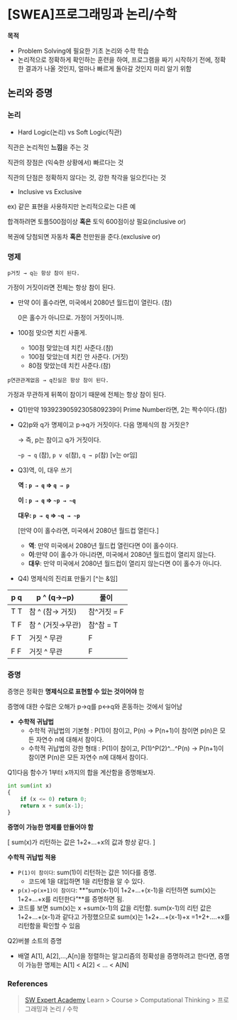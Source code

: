 # [SWEA]프로그래밍과 논리/수학

**목적**

- Problem Solving에 필요한 기초 논리와 수학 학습
- 논리적으로 정확하게 확인하는 훈련을 하여, 프로그램을 짜기 시작하기 전에, 정확한 결과가 나올 것인지, 얼마나 빠르게 돌아갈 것인지 미리 알기 위함

## 논리와 증명

### **논리**

- Hard Logic(논리) vs Soft Logic(직관)

직관은 논리적인 **느낌**을 주는 것

직관의 장점은 (익숙한 상황에서) 빠르다는 것

직관의 단점은 정확하지 않다는 것, 강한 착각을 일으킨다는 것

- Inclusive vs Exclusive

ex) 같은 표현을 사용하지만 논리적으로는 다른 예

합격하려면 토플500점이상 **혹은** 토익 600점이상 필요(inclusive or)

복권에 당첨되면 자동차 **혹은** 천만원을 준다.(exclusive or)

### **명제**

`p거짓 → q는 항상 참이 된다.`

가정이 거짓이라면 전체는 항상 참이 된다.

- 만약 0이 홀수라면, 미국에서 2080년 월드컵이 열린다. (참)
  
    0은 홀수가 아니므로. 가정이 거짓이니까.
    
- 100점 맞으면 치킨 사줄게.
    - 100점 맞았는데 치킨 사준다.(참)
    - 100점 맞았는데 치킨 안 사준다. (거짓)
    - 80점 맞았는데 치킨 사준다.(참)

`p연관관계없음 → q진실은 항상 참이 된다.`

가정과 무관하게 뒤쪽이 참이기 때문에 전체는 항상 참이 된다.

- Q1)만약 19392390592305809239이 Prime Number라면, 2는 짝수이다.(참)
- Q2)p와 q가 명제이고 p→q가 거짓이다. 다음 명제식의 참 거짓은?
  
    → 즉, p는 참이고 q가 거짓이다.
    
    `~p → q` (참), `p v q`(참),  `q → p`(참) [v는 or임]
    
- Q3)역, 이, 대우 쓰기
  
    **역 : `p → q` ⇒ `q → p`**
    
    **이 : `p → q` ⇒ `~p → ~q`**
    
    **대우: `p → q` ⇒ `~q → ~p`**
    
    [만약 0이 홀수라면, 미국에서 2080년 월드컵 열린다.]
    
    - **역**: 만약 미국에서 2080년 월드컵 열린다면 0이 홀수이다.
    - **이**:만약 0이 홀수가 아니라면, 미국에서 2080년 월드컵이 열리지 않는다.
    - **대우**: 만약 미국에서 2080년 월드컵이 열리지 않는다면 0이 홀수가 아니다.
- Q4) 명제식의 진리표 만들기 [^는 &임]

| p q | p ^ (q→~p) | 풀이 |
| --- | --- | --- |
| T T | 참 ^ (참→ 거짓) | 참^거짓 = F |
| T F | 참 ^ (거짓→무관) | 참^참 = T |
| F T | 거짓 ^ 무관 | F |
| F F | 거짓 ^ 무관 | F |

### **증명**

증명은 정확한 **명제식으로 표현할 수 있는 것이어야** 함

증명에 대한 수많은 오해가 p→q를 p↔q와 혼동하는 것에서 일어남

- **수학적 귀납법**
    - 수학적 귀납법의 기본형 : P(1)이 참이고, P(n) → P(n+1)이 참이면 p(n)은 모든 자연수 n에 대해서 참이다.
    - 수학적 귀납법의 강한 형태 : P(1)이 참이고, P(1)^P(2)^…^P(n) → P(n+1)이 참이면 P(n)은 모든 자연수 n에 대해서 참이다.

Q1)다음 함수가 1부터 x까지의 합을 계산함을 증명해보자.

```python
int sum(int x)
{
	if (x <= 0) return 0;
	return x + sum(x-1);
}
```

**증명이 가능한 명제를 만들어야 함**

[ sum(x)가 리턴하는 값은 1+2+…+x의 값과 항상 같다. ]

**수학적 귀납법 적용**

- `P(1)이 참이다`: sum(1)이 리턴하는 값은 1이다를 증명.
    - 코드에 1을 대입하면 1을 리턴함을 알 수 있다.
- `p(x)→p(x+1)이 참이다`: **“sum(x-1)이 1+2+…+(x-1)을 리턴하면 sum(x)는 1+2+…+x를 리턴한다”**를 증명하면 됨.
- 코드를 보면 sum(x)는 x +sum(x-1)의 값을 리턴함. sum(x-1)의 리턴 값은 1+2+…+(x-1)과 같다고 가정했으므로 sum(x)는 1+2+…+(x-1)+x =1+2+….+x를 리턴함을 확인할 수 있음

Q2)버블 소트의 증명

- 배열 A[1], A[2],…,A[n]을 정렬하는 알고리즘의 정확성을 증명하려고 한다면, 증명이 가능한 명제는 A[1] < A[2] < … < A[N]



### References

> [SW Expert Academy](https://swexpertacademy.com/main/main.do) Learn > Course > Computational Thinking > 프로그래밍과 논리 / 수학